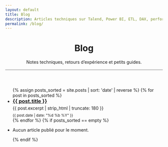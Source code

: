 ```yaml
---
layout: default
title: Blog
description: Articles techniques sur Talend, Power BI, ETL, DAX, performance et DataOps.
permalink: /blog/
---
```


<header class="section">
  <h1>Blog</h1>
  <p class="muted">Notes techniques, retours d’expérience et petits guides.</p>
  <hr style="border:0;border-top:1px solid var(--border);opacity:.6;margin-block:1rem;"/>
</header>

<ul class="post-list" role="list">
  {% assign posts_sorted = site.posts | sort: 'date' | reverse %}
  {% for post in posts_sorted %}
    <li class="post-item">
      <article class="card">
        <h3 style="margin-top:0;margin-bottom:.25rem">
          <a href="{{ post.url | relative_url }}">{{ post.title }}</a>
        </h3>
        <p class="muted" style="margin:.25rem 0 .5rem 0">{{ post.excerpt | strip_html | truncate: 180 }}</p>
        <small class="muted">{{ post.date | date: "%d %b %Y" }}</small>
      </article>
    </li>
  {% endfor %}
  {% if posts_sorted == empty %}
    <li class="post-item">
      <p class="muted">Aucun article publié pour le moment.</p>
    </li>
  {% endif %}
</ul>

